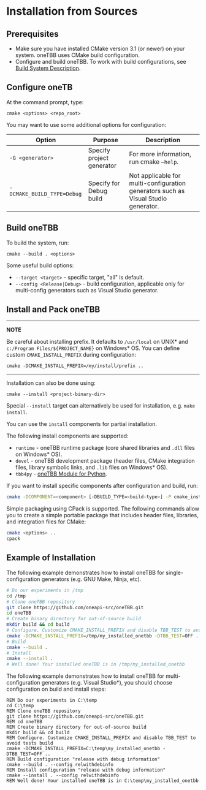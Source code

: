 # Installation from Sources


## Prerequisites 
   
   - Make sure you have installed CMake version 3.1 (or newer) on your system. oneTBB uses CMake build configuration.
   - Configure and build oneTBB. To work with build configurations, see [Build System Description](cmake/README.md). 


## Configure oneTB

At the command prompt, type:
```
cmake <options> <repo_root>
```

You may want to use some additional options for configuration:

| Option                    | Purpose                   | Description                                                                        |
| ------                    |------                     | ------                                                                             |
| `-G <generator>`          | Specify project generator | For more information, run cmake `–help`.                                           |
|`-DCMAKE_BUILD_TYPE=Debug` | Specify for Debug build   | Not applicable for multi-configuration generators such as Visual Studio generator. |


## Build oneTBB
 
To build the system, run:
```
cmake --build . <options>
```

Some useful build options:
- `--target <target>` - specific target, "all" is default.
-	`--config <Release|Debug>` - build configuration, applicable only for multi-config generators such as Visual Studio generator.


## Install and Pack oneTBB

---
**NOTE**

Be careful about installing prefix. It defaults to `/usr/local` on UNIX* and `c:/Program Files/${PROJECT_NAME}` on Windows* OS.
You can define custom `CMAKE_INSTALL_PREFIX` during configuration:

```
cmake -DCMAKE_INSTALL_PREFIX=/my/install/prefix ..
```

---

Installation can also be done using:

```
cmake --install <project-binary-dir>
```

Special ``--install`` target can alternatively be used for installation, e.g. ``make install``.

You can use the ``install`` components for partial installation.

The following install components are supported:
- `runtime` - oneTBB runtime package (core shared libraries and `.dll` files on Windows* OS).
- `devel` - oneTBB development package (header files, CMake integration files, library symbolic links, and `.lib` files on Windows* OS).
- `tbb4py` - [oneTBB Module for Python](#onetbb-python-module-support).

If you want to install specific components after configuration and build, run:

```bash
cmake -DCOMPONENT=<component> [-DBUILD_TYPE=<build-type>] -P cmake_install.cmake
```

Simple packaging using CPack is supported.
The following commands allow you to create a simple portable package that includes header files, libraries, and integration files for CMake:

```bash
cmake <options> ..
cpack
```

## Example of Installation

The following example demonstrates how to install oneTBB for single-configuration generators (e.g. GNU Make, Ninja, etc).
```bash
# Do our experiments in /tmp
cd /tmp
# Clone oneTBB repository
git clone https://github.com/oneapi-src/oneTBB.git
cd oneTBB
# Create binary directory for out-of-source build
mkdir build && cd build
# Configure. Customize CMAKE_INSTALL_PREFIX and disable TBB_TEST to avoid tests build
cmake -DCMAKE_INSTALL_PREFIX=/tmp/my_installed_onetbb -DTBB_TEST=OFF ..
# Build
cmake --build .
# Install
cmake --install .
# Well done! Your installed oneTBB is in /tmp/my_installed_onetbb
```

The following example demonstrates how to install oneTBB for multi-configuration generators (e.g. Visual Studio*), you should choose configuration on build and install steps:
```batch
REM Do our experiments in C:\temp
cd C:\temp
REM Clone oneTBB repository
git clone https://github.com/oneapi-src/oneTBB.git
REM cd oneTBB
REM Create binary directory for out-of-source build
mkdir build && cd build
REM Configure. Customize CMAKE_INSTALL_PREFIX and disable TBB_TEST to avoid tests build
cmake -DCMAKE_INSTALL_PREFIX=C:\temp\my_installed_onetbb -DTBB_TEST=OFF ..
REM Build configuration "release with debug information"
cmake --build . --config relwithdebinfo
REM Install configuration "release with debug information"
cmake --install . --config relwithdebinfo
REM Well done! Your installed oneTBB is in C:\temp\my_installed_onetbb
```
